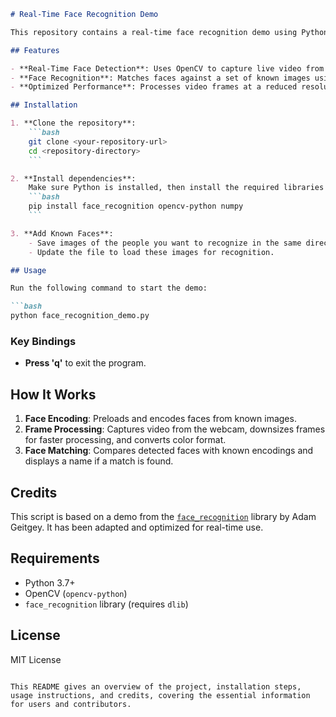 ```markdown
# Real-Time Face Recognition Demo

This repository contains a real-time face recognition demo using Python, OpenCV, and the `face_recognition` library. It captures video from your webcam, detects faces, and identifies them if they match known faces in the dataset.

## Features

- **Real-Time Face Detection**: Uses OpenCV to capture live video from your webcam.
- **Face Recognition**: Matches faces against a set of known images using the `face_recognition` library.
- **Optimized Performance**: Processes video frames at a reduced resolution and every other frame to improve speed.

## Installation

1. **Clone the repository**:
    ```bash
    git clone <your-repository-url>
    cd <repository-directory>
    ```

2. **Install dependencies**:
    Make sure Python is installed, then install the required libraries with:
    ```bash
    pip install face_recognition opencv-python numpy
    ```

3. **Add Known Faces**:
    - Save images of the people you want to recognize in the same directory as the script, naming them descriptively (e.g., `obama.jpg`, `biden.jpg`).
    - Update the file to load these images for recognition.

## Usage

Run the following command to start the demo:

```bash
python face_recognition_demo.py
```

### Key Bindings

- **Press 'q'** to exit the program.

## How It Works

1. **Face Encoding**: Preloads and encodes faces from known images.
2. **Frame Processing**: Captures video from the webcam, downsizes frames for faster processing, and converts color format.
3. **Face Matching**: Compares detected faces with known encodings and displays a name if a match is found.

## Credits

This script is based on a demo from the [`face_recognition`](https://github.com/ageitgey/face_recognition) library by Adam Geitgey. It has been adapted and optimized for real-time use.

## Requirements

- Python 3.7+
- OpenCV (`opencv-python`)
- `face_recognition` library (requires `dlib`)

## License

MIT License
```

This README gives an overview of the project, installation steps, usage instructions, and credits, covering the essential information for users and contributors.
